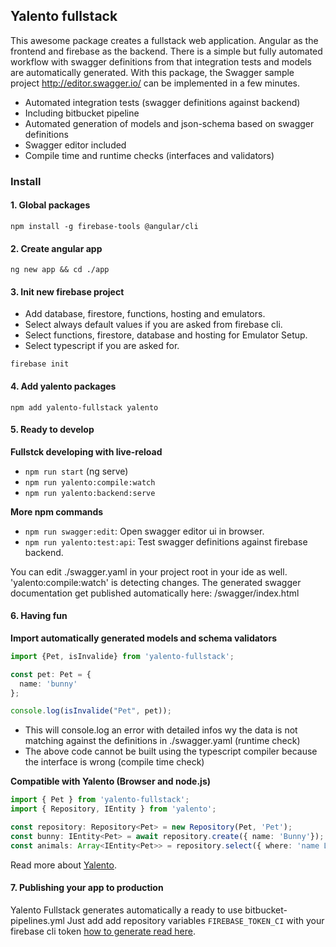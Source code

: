 ## Yalento fullstack

This awesome package creates a fullstack web application. Angular as the frontend and firebase as the backend. 
There is a simple but fully automated workflow with swagger definitions from that integration tests and models are automatically generated.
With this package, the Swagger sample project http://editor.swagger.io/ can be implemented in a few minutes.

- Automated integration tests (swagger definitions against backend)
- Including bitbucket pipeline
- Automated generation of models and json-schema based on swagger definitions
- Swagger editor included
- Compile time and runtime checks (interfaces and validators)

### Install

#### 1. Global packages
`npm install -g firebase-tools @angular/cli`

#### 2. Create angular app
`ng new app && cd ./app`

#### 3. Init new firebase project
- Add database, firestore, functions, hosting and emulators. 
- Select always default values if you are asked from firebase cli.
- Select functions, firestore, database and hosting for Emulator Setup.
- Select typescript if you are asked for.

`firebase init `

#### 4. Add yalento packages
`npm add yalento-fullstack yalento`

#### 5. Ready to develop

**Fullstck developing with live-reload**
- `npm run start` (ng serve)
- `npm run yalento:compile:watch` 
- `npm run yalento:backend:serve`

**More npm commands**
- `npm run swagger:edit`: Open swagger editor ui in browser.
- `npm run yalento:test:api`: Test swagger definitions against firebase backend.

You can edit ./swagger.yaml in your project root in your ide as well. 'yalento:compile:watch' is detecting changes. 
The generated swagger documentation get published automatically here: /swagger/index.html 

#### 6. Having fun

**Import automatically generated models and schema validators**
```ts
import {Pet, isInvalide} from 'yalento-fullstack';

const pet: Pet = {
  name: 'bunny'
};

console.log(isInvalide("Pet", pet));

```
- This will console.log an error with detailed infos wy the data is not matching against the definitions in ./swagger.yaml (runtime check)
- The above code cannot be built using the typescript compiler because the interface is wrong (compile time check)

**Compatible with Yalento (Browser and node.js)** 
```ts
import { Pet } from 'yalento-fullstack';
import { Repository, IEntity } from 'yalento';

const repository: Repository<Pet> = new Repository(Pet, 'Pet');
const bunny: IEntity<Pet> = await repository.create({ name: 'Bunny'});
const animals: Array<IEntity<Pet>> = repository.select({ where: 'name LIKE "Bunny"'}).getResults();
```
Read more about [Yalento](https://www.npmjs.com/package/yalento).

#### 7. Publishing your app to production

Yalento Fullstack generates automatically a ready to use bitbucket-pipelines.yml 
Just add add repository variables `FIREBASE_TOKEN_CI` with your firebase cli token [how to generate read here](https://firebase.google.com/docs/cli/#deployment).
